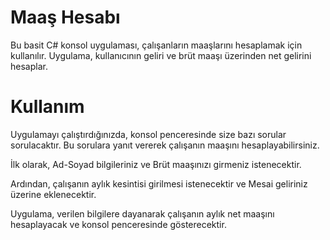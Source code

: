 # Maaş Hesabı
Bu basit C# konsol uygulaması, çalışanların maaşlarını hesaplamak için kullanılır. Uygulama, kullanıcının geliri ve brüt maaşı üzerinden net gelirini hesaplar.

# Kullanım
Uygulamayı çalıştırdığınızda, konsol penceresinde size bazı sorular sorulacaktır. Bu sorulara yanıt vererek çalışanın maaşını hesaplayabilirsiniz.

İlk olarak, Ad-Soyad bilgileriniz ve Brüt maaşınızı girmeniz istenecektir.

Ardından, çalışanın aylık kesintisi girilmesi istenecektir ve Mesai geliriniz üzerine eklenecektir.

Uygulama, verilen bilgilere dayanarak çalışanın aylık net maaşını hesaplayacak ve konsol penceresinde gösterecektir.
